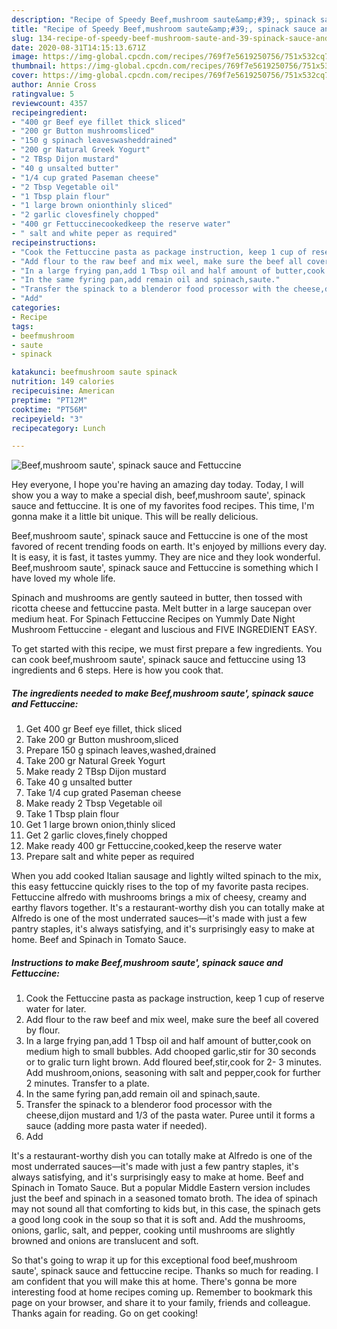 ```yaml
---
description: "Recipe of Speedy Beef,mushroom saute&amp;#39;, spinack sauce and Fettuccine"
title: "Recipe of Speedy Beef,mushroom saute&amp;#39;, spinack sauce and Fettuccine"
slug: 134-recipe-of-speedy-beef-mushroom-saute-and-39-spinack-sauce-and-fettuccine
date: 2020-08-31T14:15:13.671Z
image: https://img-global.cpcdn.com/recipes/769f7e5619250756/751x532cq70/beefmushroom-saute-spinack-sauce-and-fettuccine-recipe-main-photo.jpg
thumbnail: https://img-global.cpcdn.com/recipes/769f7e5619250756/751x532cq70/beefmushroom-saute-spinack-sauce-and-fettuccine-recipe-main-photo.jpg
cover: https://img-global.cpcdn.com/recipes/769f7e5619250756/751x532cq70/beefmushroom-saute-spinack-sauce-and-fettuccine-recipe-main-photo.jpg
author: Annie Cross
ratingvalue: 5
reviewcount: 4357
recipeingredient:
- "400 gr Beef eye fillet thick sliced"
- "200 gr Button mushroomsliced"
- "150 g spinach leaveswasheddrained"
- "200 gr Natural Greek Yogurt"
- "2 TBsp Dijon mustard"
- "40 g unsalted butter"
- "1/4 cup grated Paseman cheese"
- "2 Tbsp Vegetable oil"
- "1 Tbsp plain flour"
- "1 large brown onionthinly sliced"
- "2 garlic clovesfinely chopped"
- "400 gr Fettuccinecookedkeep the reserve water"
- " salt and white peper as required"
recipeinstructions:
- "Cook the Fettuccine pasta as package instruction, keep 1 cup of reserve water for later."
- "Add flour to the raw beef and mix weel, make sure the beef all covered by flour."
- "In a large frying pan,add 1 Tbsp oil and half amount of butter,cook on medium high to small bubbles. Add chooped garlic,stir for 30 seconds or to gralic turn light brown. Add floured beef,stir,cook for 2- 3 minutes. Add mushroom,onions, seasoning with salt and pepper,cook for further 2 minutes. Transfer to a plate."
- "In the same fyring pan,add remain oil and spinach,saute."
- "Transfer the spinack to a blenderor food processor with the cheese,dijon mustard and 1/3 of the pasta water. Puree until it forms a sauce (adding more pasta water if needed)."
- "Add"
categories:
- Recipe
tags:
- beefmushroom
- saute
- spinack

katakunci: beefmushroom saute spinack 
nutrition: 149 calories
recipecuisine: American
preptime: "PT12M"
cooktime: "PT56M"
recipeyield: "3"
recipecategory: Lunch

---
```



![Beef,mushroom saute&#39;, spinack sauce and Fettuccine](https://img-global.cpcdn.com/recipes/769f7e5619250756/751x532cq70/beefmushroom-saute-spinack-sauce-and-fettuccine-recipe-main-photo.jpg)

Hey everyone, I hope you're having an amazing day today. Today, I will show you a way to make a special dish, beef,mushroom saute&#39;, spinack sauce and fettuccine. It is one of my favorites food recipes. This time, I'm gonna make it a little bit unique. This will be really delicious.

Beef,mushroom saute&#39;, spinack sauce and Fettuccine is one of the most favored of recent trending foods on earth. It's enjoyed by millions every day. It is easy, it is fast, it tastes yummy. They are nice and they look wonderful. Beef,mushroom saute&#39;, spinack sauce and Fettuccine is something which I have loved my whole life.

Spinach and mushrooms are gently sauteed in butter, then tossed with ricotta cheese and fettuccine pasta. Melt butter in a large saucepan over medium heat. For Spinach Fettuccine Recipes on Yummly Date Night Mushroom Fettuccine - elegant and luscious and FIVE INGREDIENT EASY.


To get started with this recipe, we must first prepare a few ingredients. You can cook beef,mushroom saute&#39;, spinack sauce and fettuccine using 13 ingredients and 6 steps. Here is how you cook that.

<!--inarticleads1-->

##### The ingredients needed to make Beef,mushroom saute&#39;, spinack sauce and Fettuccine:

1. Get 400 gr Beef eye fillet, thick sliced
1. Take 200 gr Button mushroom,sliced
1. Prepare 150 g spinach leaves,washed,drained
1. Take 200 gr Natural Greek Yogurt
1. Make ready 2 TBsp Dijon mustard
1. Take 40 g unsalted butter
1. Take 1/4 cup grated Paseman cheese
1. Make ready 2 Tbsp Vegetable oil
1. Take 1 Tbsp plain flour
1. Get 1 large brown onion,thinly sliced
1. Get 2 garlic cloves,finely chopped
1. Make ready 400 gr Fettuccine,cooked,keep the reserve water
1. Prepare  salt and white peper as required


When you add cooked Italian sausage and lightly wilted spinach to the mix, this easy fettuccine quickly rises to the top of my favorite pasta recipes. Fettuccine alfredo with mushrooms brings a mix of cheesy, creamy and earthy flavors together. It&#39;s a restaurant-worthy dish you can totally make at Alfredo is one of the most underrated sauces—it&#39;s made with just a few pantry staples, it&#39;s always satisfying, and it&#39;s surprisingly easy to make at home. Beef and Spinach in Tomato Sauce. 

<!--inarticleads2-->

##### Instructions to make Beef,mushroom saute&#39;, spinack sauce and Fettuccine:

1. Cook the Fettuccine pasta as package instruction, keep 1 cup of reserve water for later.
1. Add flour to the raw beef and mix weel, make sure the beef all covered by flour.
1. In a large frying pan,add 1 Tbsp oil and half amount of butter,cook on medium high to small bubbles. Add chooped garlic,stir for 30 seconds or to gralic turn light brown. Add floured beef,stir,cook for 2- 3 minutes. Add mushroom,onions, seasoning with salt and pepper,cook for further 2 minutes. Transfer to a plate.
1. In the same fyring pan,add remain oil and spinach,saute.
1. Transfer the spinack to a blenderor food processor with the cheese,dijon mustard and 1/3 of the pasta water. Puree until it forms a sauce (adding more pasta water if needed).
1. Add


It&#39;s a restaurant-worthy dish you can totally make at Alfredo is one of the most underrated sauces—it&#39;s made with just a few pantry staples, it&#39;s always satisfying, and it&#39;s surprisingly easy to make at home. Beef and Spinach in Tomato Sauce. But a popular Middle Eastern version includes just the beef and spinach in a seasoned tomato broth. The idea of spinach may not sound all that comforting to kids but, in this case, the spinach gets a good long cook in the soup so that it is soft and. Add the mushrooms, onions, garlic, salt, and pepper, cooking until mushrooms are slightly browned and onions are translucent and soft. 

So that's going to wrap it up for this exceptional food beef,mushroom saute&#39;, spinack sauce and fettuccine recipe. Thanks so much for reading. I am confident that you will make this at home. There's gonna be more interesting food at home recipes coming up. Remember to bookmark this page on your browser, and share it to your family, friends and colleague. Thanks again for reading. Go on get cooking!
